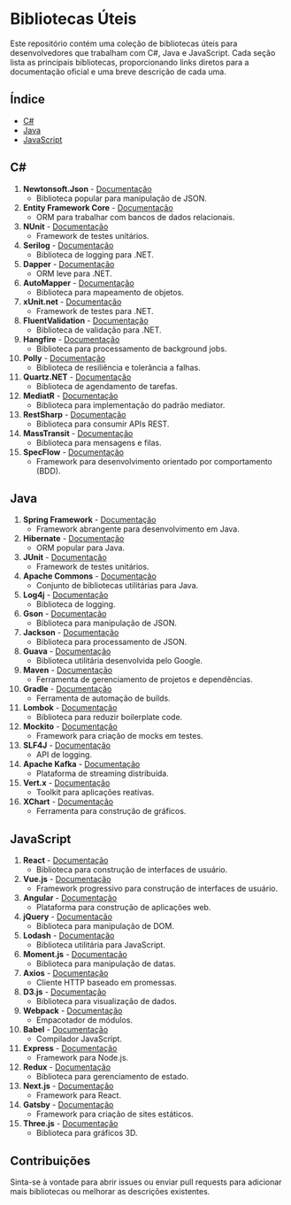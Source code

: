 # Bibliotecas Úteis

Este repositório contém uma coleção de bibliotecas úteis para desenvolvedores que trabalham com C#, Java e JavaScript. Cada seção lista as principais bibliotecas, proporcionando links diretos para a documentação oficial e uma breve descrição de cada uma.

## Índice
- [C#](#csharp)
- [Java](#java)
- [JavaScript](#javascript)

## <a id="csharp"></a>C#
1. **Newtonsoft.Json** - [Documentação](https://www.newtonsoft.com/json/help/html/Introduction.htm)
   - Biblioteca popular para manipulação de JSON.
2. **Entity Framework Core** - [Documentação](https://docs.microsoft.com/pt-br/ef/core/)
   - ORM para trabalhar com bancos de dados relacionais.
3. **NUnit** - [Documentação](https://nunit.org/)
   - Framework de testes unitários.
4. **Serilog** - [Documentação](https://serilog.net/)
   - Biblioteca de logging para .NET.
5. **Dapper** - [Documentação](https://dapper-tutorial.net/dapper)
   - ORM leve para .NET.
6. **AutoMapper** - [Documentação](https://automapper.org/)
   - Biblioteca para mapeamento de objetos.
7. **xUnit.net** - [Documentação](https://xunit.net/)
   - Framework de testes para .NET.
8. **FluentValidation** - [Documentação](https://fluentvalidation.net/)
   - Biblioteca de validação para .NET.
9. **Hangfire** - [Documentação](https://www.hangfire.io/)
   - Biblioteca para processamento de background jobs.
10. **Polly** - [Documentação](https://github.com/App-vNext/Polly)
    - Biblioteca de resiliência e tolerância a falhas.
11. **Quartz.NET** - [Documentação](https://www.quartz-scheduler.net/)
    - Biblioteca de agendamento de tarefas.
12. **MediatR** - [Documentação](https://github.com/jbogard/MediatR)
    - Biblioteca para implementação do padrão mediator.
13. **RestSharp** - [Documentação](http://restsharp.org/)
    - Biblioteca para consumir APIs REST.
14. **MassTransit** - [Documentação](https://masstransit-project.com/)
    - Biblioteca para mensagens e filas.
15. **SpecFlow** - [Documentação](https://specflow.org/)
    - Framework para desenvolvimento orientado por comportamento (BDD).

## <a id="java"></a>Java
1. **Spring Framework** - [Documentação](https://spring.io/projects/spring-framework)
   - Framework abrangente para desenvolvimento em Java.
2. **Hibernate** - [Documentação](https://hibernate.org/)
   - ORM popular para Java.
3. **JUnit** - [Documentação](https://junit.org/junit5/)
   - Framework de testes unitários.
4. **Apache Commons** - [Documentação](https://commons.apache.org/)
   - Conjunto de bibliotecas utilitárias para Java.
5. **Log4j** - [Documentação](https://logging.apache.org/log4j/2.x/)
   - Biblioteca de logging.
6. **Gson** - [Documentação](https://github.com/google/gson)
   - Biblioteca para manipulação de JSON.
7. **Jackson** - [Documentação](https://github.com/FasterXML/jackson)
   - Biblioteca para processamento de JSON.
8. **Guava** - [Documentação](https://github.com/google/guava)
   - Biblioteca utilitária desenvolvida pelo Google.
9. **Maven** - [Documentação](https://maven.apache.org/)
   - Ferramenta de gerenciamento de projetos e dependências.
10. **Gradle** - [Documentação](https://gradle.org/)
    - Ferramenta de automação de builds.
11. **Lombok** - [Documentação](https://projectlombok.org/)
    - Biblioteca para reduzir boilerplate code.
12. **Mockito** - [Documentação](https://site.mockito.org/)
    - Framework para criação de mocks em testes.
13. **SLF4J** - [Documentação](http://www.slf4j.org/)
    - API de logging.
14. **Apache Kafka** - [Documentação](https://kafka.apache.org/)
    - Plataforma de streaming distribuída.
15. **Vert.x** - [Documentação](https://vertx.io/)
    - Toolkit para aplicações reativas.
16. **XChart** - [Documentação](https://knowm.org/open-source/xchart/)
    - Ferramenta para construção de gráficos.

## <a id="javascript"></a>JavaScript
1. **React** - [Documentação](https://reactjs.org/)
   - Biblioteca para construção de interfaces de usuário.
2. **Vue.js** - [Documentação](https://vuejs.org/)
   - Framework progressivo para construção de interfaces de usuário.
3. **Angular** - [Documentação](https://angular.io/)
   - Plataforma para construção de aplicações web.
4. **jQuery** - [Documentação](https://jquery.com/)
   - Biblioteca para manipulação de DOM.
5. **Lodash** - [Documentação](https://lodash.com/)
   - Biblioteca utilitária para JavaScript.
6. **Moment.js** - [Documentação](https://momentjs.com/)
   - Biblioteca para manipulação de datas.
7. **Axios** - [Documentação](https://axios-http.com/)
   - Cliente HTTP baseado em promessas.
8. **D3.js** - [Documentação](https://d3js.org/)
   - Biblioteca para visualização de dados.
9. **Webpack** - [Documentação](https://webpack.js.org/)
   - Empacotador de módulos.
10. **Babel** - [Documentação](https://babeljs.io/)
    - Compilador JavaScript.
11. **Express** - [Documentação](https://expressjs.com/)
    - Framework para Node.js.
12. **Redux** - [Documentação](https://redux.js.org/)
    - Biblioteca para gerenciamento de estado.
13. **Next.js** - [Documentação](https://nextjs.org/)
    - Framework para React.
14. **Gatsby** - [Documentação](https://www.gatsbyjs.com/)
    - Framework para criação de sites estáticos.
15. **Three.js** - [Documentação](https://threejs.org/)
    - Biblioteca para gráficos 3D.

## Contribuições
Sinta-se à vontade para abrir issues ou enviar pull requests para adicionar mais bibliotecas ou melhorar as descrições existentes.
